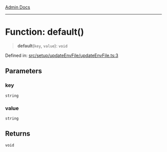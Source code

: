 [Admin Docs](/)

***

# Function: default()

> **default**(`key`, `value`): `void`

Defined in: [src/setup/updateEnvFile/updateEnvFile.ts:3](https://github.com/hustlernik/talawa-admin/blob/fe326ed17e0fa5ad916ff9f383f63b5d38aedc7b/src/setup/updateEnvFile/updateEnvFile.ts#L3)

## Parameters

### key

`string`

### value

`string`

## Returns

`void`
